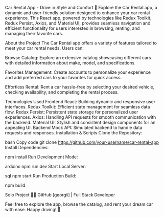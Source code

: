 Car Rental App - Drive in Style and Comfort 🚗
Explore the Car Rental app, a dynamic and user-friendly solution designed to enhance your car rental experience. This React app, powered by technologies like Redux Toolkit, Redux Persist, Axios, and Material UI, provides seamless navigation and efficient functionality for users interested in browsing, renting, and managing their favorite cars.

About the Project
The Car Rental app offers a variety of features tailored to meet your car rental needs. Users can:

Browse Catalog: Explore an extensive catalog showcasing different cars with detailed information about make, model, and specifications.

Favorites Management: Create accounts to personalize your experience and add preferred cars to your favorites for quick access.

Effortless Rental: Rent a car hassle-free by selecting your desired vehicle, checking availability, and completing the rental process.

Technologies Used
Frontend
React: Building dynamic and responsive user interfaces.
Redux Toolkit: Efficient state management for seamless data flow.
Redux Persist: Persistent state storage for personalized user experiences.
Axios: Handling API requests for smooth communication with the backend.
Material UI: Stylish and consistent design components for an appealing UI.
Backend
Mock API: Simulated backend to handle data requests and responses.
Installation & Scripts
Clone the Repository:

bash
Copy code
git clone https://github.com/your-username/car-rental-app
Install Dependencies:

npm install
Run Development Mode:

arduino
npm run dev
Start Local Server:

sql
npm start
Run Production Build:

npm build

Solo Project 👨‍💻
GitHub [georgii] | Full Stack Developer

Feel free to explore the app, browse the catalog, and rent your dream car with ease. Happy driving! 🚗
